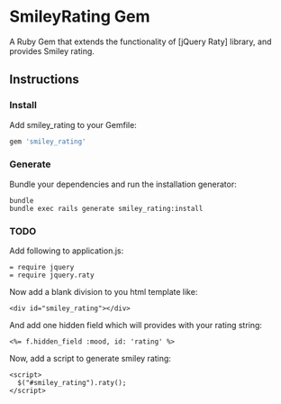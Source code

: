 # SmileyRating Gem

A Ruby Gem that extends the functionality of [jQuery Raty] library, and provides Smiley rating.

## Instructions

### Install

Add smiley_rating to your Gemfile:

```ruby
gem 'smiley_rating'
```

### Generate

Bundle your dependencies and run the installation generator:

```shell
bundle
bundle exec rails generate smiley_rating:install
```

### TODO

Add following to application.js:

```
= require jquery
= require jquery.raty
```

Now add a blank division to you html template like:

```
<div id="smiley_rating"></div>
```

And add one hidden  field which will provides with your rating string:

```
<%= f.hidden_field :mood, id: 'rating' %>
```

Now, add a script to generate smiley rating:

```
<script>
  $("#smiley_rating").raty();
</script>
```
